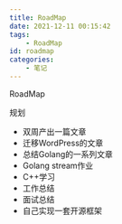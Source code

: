 ```yaml
---
title: RoadMap
date: 2021-12-11 00:15:42
tags:
	- RoadMap
id: roadmap
categories:
	- 笔记
---
```


RoadMap

规划

* 双周产出一篇文章
* 迁移WordPress的文章
* 总结Golang的一系列文章
* Golang stream作业
* C++学习
* 工作总结
* 面试总结
* 自己实现一套开源框架
